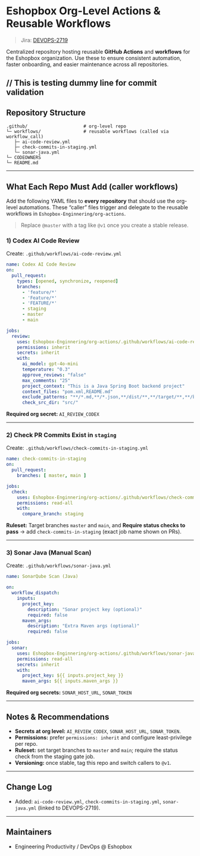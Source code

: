 # Eshopbox Org-Level Actions & Reusable Workflows

> Jira: [DEVOPS-2719](https://auperator.atlassian.net/browse/DEVOPS-2719)

Centralized repository hosting reusable **GitHub Actions** and **workflows** for the Eshopbox organization. Use these to ensure consistent automation, faster onboarding, and easier maintenance across all repositories.

// This is testing dummy line for commit validation
---

## Repository Structure

```
.github/                     # org-level repo
└─ workflows/                # reusable workflows (called via workflow_call)
   ├─ ai-code-review.yml
   ├─ check-commits-in-staging.yml
   └─ sonar-java.yml
└─ CODEOWNERS
└─ README.md
```

---

## What Each Repo Must Add (caller workflows)

Add the following YAML files to **every repository** that should use the org-level automations. These “caller” files trigger and delegate to the reusable workflows in `Eshopbox-Enginnering/org-actions`.

> Replace `@master` with a tag like `@v1` once you create a stable release.

### 1) Codex AI Code Review

Create: `.github/workflows/ai-code-review.yml`

```yaml
name: Codex AI Code Review
on:
  pull_request:
    types: [opened, synchronize, reopened]
    branches:
      - 'feature/*'
      - 'Feature/*'
      - 'FEATURE/*'
      - staging
      - master
      - main

jobs:
  review:
    uses: Eshopbox-Enginnering/org-actions/.github/workflows/ai-code-review.yml@main
    permissions: inherit
    secrets: inherit
    with:
      ai_model: gpt-4o-mini
      temperature: "0.3"
      approve_reviews: "false"
      max_comments: "25"
      project_context: "This is a Java Spring Boot backend project"
      context_files: "pom.xml,README.md"
      exclude_patterns: "**/*.md,**/*.json,**/dist/**,**/target/**,**/build/**,**/*.class"
      check_src_dir: "src/"
```

**Required org secret:** `AI_REVIEW_CODEX`

---

### 2) Check PR Commits Exist in `staging`

Create: `.github/workflows/check-commits-in-staging.yml`

```yaml
name: check-commits-in-staging
on:
  pull_request:
    branches: [ master, main ]

jobs:
  check:
    uses: Eshopbox-Enginnering/org-actions/.github/workflows/check-commits-in-staging.yml@main
    permissions: read-all
    with:
      compare_branch: staging
```

**Ruleset:** Target branches `master` and `main`, and **Require status checks to pass** → add `check-commits-in-staging` (exact job name shown on PRs).

---

### 3) Sonar Java (Manual Scan)

Create: `.github/workflows/sonar-java.yml`

```yaml
name: SonarQube Scan (Java)

on:
  workflow_dispatch:
    inputs:
      project_key:
        description: "Sonar project key (optional)"
        required: false
      maven_args:
        description: "Extra Maven args (optional)"
        required: false

jobs:
  sonar:
    uses: Eshopbox-Enginnering/org-actions/.github/workflows/sonar-java.yml@main
    permissions: read-all
    secrets: inherit
    with:
      project_key: ${{ inputs.project_key }}
      maven_args: ${{ inputs.maven_args }}
```

**Required org secrets:** `SONAR_HOST_URL`, `SONAR_TOKEN`

---

## Notes & Recommendations

* **Secrets at org level:** `AI_REVIEW_CODEX`, `SONAR_HOST_URL`, `SONAR_TOKEN`.
* **Permissions:** prefer `permissions: inherit` and configure least-privilege per repo.
* **Ruleset:** set target branches to `master` and `main`; require the status check from the staging gate job.
* **Versioning:** once stable, tag this repo and switch callers to `@v1`.

---

## Change Log

* Added: `ai-code-review.yml`, `check-commits-in-staging.yml`, `sonar-java.yml` (linked to DEVOPS-2719).

---

## Maintainers

* Engineering Productivity / DevOps @ Eshopbox
